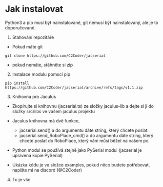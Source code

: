 # Jak instalovat
Python3 a pip musí být nainstalované,
git nemusí být nainstalovaný, ale je to doporučované.

1. Stahování repozitáře

- Pokud máte git
```
git clone https://github.com/C2Coder/jacserial
```

- pokud nemáte, stáhněte si zip

2. Instalace modulu pomocí pip

```
pip install https://github.com/C2Coder/jacserial/archive/refs/tags/v1.1.zip
```

3. Knihovna pro Jaculus
- Zkopírujte si knihovnu (jacserial.ts) ze složky jaculus-lib a dejte si jí do složky src/libs ve vašem jaculus projektu
- Jaculus knihovna má dvě funkce, 
    - jacserial.send() a do argumentu dáte string, který chcete poslat.
    - jacserial.send_RoboPlace_cmd() a do argumentu dáte string, který chcete poslat do RoboPlace, který vám můsí běžet na vašem pc.
- Python modul se používá stejně jako PySerial modul (jacserial je upravená kopie PySerial)

- Ukázka kódu je ve složce examples, pokud něco budete potřebovat, napište mi na discord (@C2Coder)

4. To je vše
